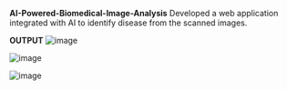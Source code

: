 **AI-Powered-Biomedical-Image-Analysis**
Developed a web application integrated with AI to identify disease from the scanned images.

**OUTPUT**
![image](https://github.com/user-attachments/assets/9a938f78-50e2-4684-a848-d65858f76df3)

![image](https://github.com/user-attachments/assets/ef2867b0-c2cf-4c84-8efc-fee8d50cb73f)

![image](https://github.com/user-attachments/assets/58a696c8-626a-4233-866f-5a6726de21bc)


